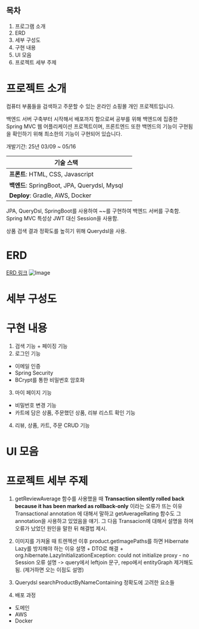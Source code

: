 ## 목차
1. 프로그램 소개
2. ERD
3. 세부 구성도
4. 구현 내용
5. UI 모음
6. 프로젝트 세부 주제
# 프로젝트 소개
컴퓨터 부품들을 검색하고 주문할 수 있는 온라인 쇼핑몰 개인 프로젝트입니다.

백엔드 서버 구축부터 시작해서 배포까지 함으로써 공부를 위해 백엔드에 집중한 Spring MVC 웹 어플리케이션 프로젝트이며, 프론트엔드 또한 백엔드의 기능이 구현됨을 확인하기 위해 최소한의 기능이 구현되어 있습니다.

개발기간: 25년 03/09 ~ 05/16

| **기술 스택** ||
| ----- | ----- |
| **프론트**: HTML, CSS, Javascript |
| **백엔드**: SpringBoot, JPA, Querydsl, Mysql | 
| **Deploy**: Gradle, AWS, Docker |

JPA, QueryDsl, SpringBoot를 사용하여 ~~를 구현하여 백엔드 서버를 구축함. Spring MVC 특성상 JWT 대신 Session을 사용함.

상품 검색 결과 정확도를 높히기 위해 Querydsl을 사용.

# ERD
[ERD 링크](https://www.erdcloud.com/d/eE4zwgLhMPij5dE7C)
![Image](https://github.com/user-attachments/assets/7d70023b-17c0-4564-bc4d-7ebf7c4c2f15)


# 세부 구성도


# 구현 내용
1. 검색 기능 + 페이징 기능
2. 로그인 기능
 - 이메일 인증
 - Spring Security
 - BCrypt를 통한 비밀번호 암호화
3. 마이 페이지 기능
 - 비밀번호 변경 기능
 - 카트에 담은 상품, 주문했던 상품, 리뷰 리스트 확인 기능
4. 리뷰, 상품, 카트, 주문 CRUD 기능

# UI 모음

# 프로젝트 세부 주제

1. getReviewAverage 함수를 사용했을 때 **Transaction silently rolled back because it has been marked as rollback-only** 이라는 오류가 뜨는 이유
Transactional annotation 에 대해서 말하고 getAverageRating 함수도 그 annotation을 사용하고 있었음을 얘기. 그 다음 Transacion에 대해서 설명을 하며 오류가 났었던 원인을 말한 뒤 해결법 제시.

2. 이미지를 가져올 때 트렌젝션 이후 product.getImagePaths를 하면 Hibernate Lazy를 방지해야 하는 이유 설명 + DTO로 해결 + org.hibernate.LazyInitializationException: could not initialize proxy - no Session 오류 설명 
-> query에서 leftjoin 문구, repo에서 entityGraph 제거해도됨. (제거하면 오는 이점도 설명)

3. Querydsl searchProductByNameContaining 정확도에 고려한 요소들

4. 배포 과정
 - 도메인
 - AWS
 - Docker
